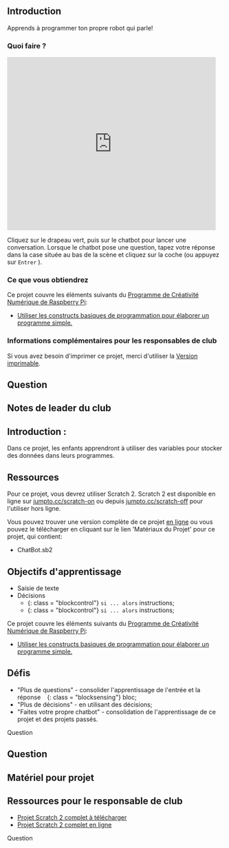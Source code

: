 ## Introduction

Apprends à programmer ton propre robot qui parle!

### Quoi faire ?

<div class="scratch-preview">
  <iframe allowtransparency="true" width="485" height="402" src="https://scratch.mit.edu/projects/embed/26762091/?autostart=false" frameborder="0"></iframe>
</div>

Cliquez sur le drapeau vert, puis sur le chatbot pour lancer une conversation. Lorsque le chatbot pose une question, tapez votre réponse dans la case située au bas de la scène et cliquez sur la coche (ou appuyez sur ` Entrer ` ).

### Ce que vous obtiendrez

Ce projet couvre les éléments suivants du [Programme de Créativité Numérique de Raspberry Pi](http://rpf.io/curriculum):

+ [Utiliser les constructs basiques de programmation pour élaborer un programme simple.](https://www.raspberrypi.org/curriculum/programming/creator)

### Informations complémentaires pour les responsables de club

Si vous avez besoin d'imprimer ce projet, merci d'utiliser la [Version imprimable](https://projects.raspberrypi.org/en/projects/chatbot/print).

## Question

## Notes de leader du club

## Introduction :

Dans ce projet, les enfants apprendront à utiliser des variables pour stocker des données dans leurs programmes.

## Ressources

Pour ce projet, vous devrez utiliser Scratch 2. Scratch 2 est disponible en ligne sur [jumpto.cc/scratch-on](http://jumpto.cc/scratch-on) ou depuis [jumpto.cc/scratch-off](http://jumpto.cc/scratch-off) pour l'utiliser hors ligne.

Vous pouvez trouver une version complète de ce projet [en ligne](http://scratch.mit.edu/projects/26762091/#editor) ou vous pouvez le télécharger en cliquant sur le lien 'Matériaux du Projet' pour ce projet, qui contient:

+ ChatBot.sb2

## Objectifs d'apprentissage

+ Saisie de texte
+ Décisions 
    + {: class = "blockcontrol"} ` si ... alors ` instructions;
    + {: class = "blockcontrol"} ` si ... alors ` instructions;

Ce projet couvre les éléments suivants du [Programme de Créativité Numérique de Raspberry Pi](http://rpf.io/curriculum):

+ [Utiliser les constructs basiques de programmation pour élaborer un programme simple.](https://www.raspberrypi.org/curriculum/programming/creator)

## Défis

+ "Plus de questions" - consolider l'apprentissage de l'entrée et la réponse ` ` {: class = "blocksensing"} bloc;
+ "Plus de décisions" - en utilisant des décisions;
+ "Faites votre propre chatbot" - consolidation de l'apprentissage de ce projet et des projets passés.

Question

## Question

## Matériel pour projet

## Ressources pour le responsable de club

+ [Projet Scratch 2 complet à télécharger](resources/ChatBot.sb2)
+ [Projet Scratch 2 complet en ligne](http://scratch.mit.edu/projects/26762091/#editor)

Question